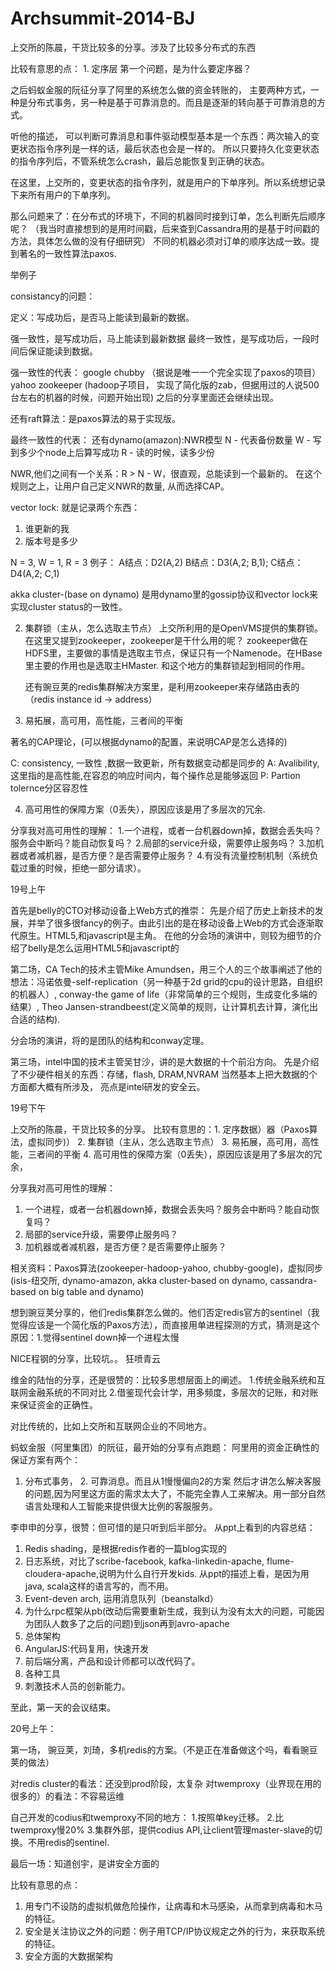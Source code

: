 # Archsummit-2014-BJ

上交所的陈晨，干货比较多的分享。涉及了比较多分布式的东西

比较有意思的点：
             1. 定序层
                  第一个问题，是为什么要定序器？

之后蚂蚁金服的阮征分享了阿里的系统怎么做的资金转账的，
主要两种方式，一种是分布式事务，另一种是基于可靠消息的。而且是逐渐的转向基于可靠消息的方式。
 
听他的描述， 可以判断可靠消息和事件驱动模型基本是一个东西：两次输入的变更状态指令序列是一样的话，最后状态也会是一样的。
所以只要持久化变更状态的指令序列后，不管系统怎么crash，最后总能恢复到正确的状态。

在这里，上交所的，变更状态的指令序列，就是用户的下单序列。所以系统想记录下来所有用户的下单序列。

那么问题来了：在分布式的环境下，不同的机器同时接到订单，怎么判断先后顺序呢？
（我当时直接想到的是用时间戳，后来查到Cassandra用的是基于时间戳的方法，具体怎么做的没有仔细研究）
不同的机器必须对订单的顺序达成一致。提到著名的一致性算法paxos.

举例子

consistancy的问题：

定义：写成功后，是否马上能读到最新的数据。

强一致性，是写成功后，马上能读到最新数据
最终一致性，是写成功后，一段时间后保证能读到数据。

强一致性的代表：
 google chubby  （据说是唯一一个完全实现了paxos的项目）  
 yahoo zookeeper (hadoop子项目， 实现了简化版的zab，但据用过的人说500台左右的机器的时候，问题开始出现)
 之后的分享里面还会继续出现。
 
 还有raft算法：是paxos算法的易于实现版。
 


最终一致性的代表：
还有dynamo(amazon):NWR模型
N - 代表备份数量
W - 写到多少个node上后算写成功
R - 读的时候，读多少份

NWR,他们之间有一个关系：R > N - W，很直观，总能读到一个最新的。
在这个规则之上，让用户自己定义NWR的数量, 从而选择CAP。

vector lock: 
就是记录两个东西：
1. 谁更新的我
2. 版本号是多少

N = 3, W = 1, R = 3
例子：
A结点：D2(A,2)
B结点：D3(A,2;  B,1);
C结点：D4(A,2;  C,1)

akka cluster-(base on dynamo)
是用dynamo里的gossip协议和vector lock来实现cluster status的一致性。



2. 集群锁（主从，怎么选取主节点）
    上交所利用的是OpenVMS提供的集群锁。在这里又提到zookeeper，zookeeper是干什么用的呢？
zookeeper做在HDFS里，主要做的事情是选取主节点，保证只有一个Namenode。在HBase里主要的作用也是选取主HMaster.
和这个地方的集群锁起到相同的作用。

    还有豌豆荚的redis集群解决方案里，是利用zookeeper来存储路由表的（redis instance id -> address）

3. 易拓展，高可用，高性能，三者间的平衡
                   

著名的CAP理论，(可以根据dynamo的配置，来说明CAP是怎么选择的)

C: consistency, 一致性 ,数据一致更新，所有数据变动都是同步的
A: Avalibility, 这里指的是高性能,在容忍的响应时间内，每个操作总是能够返回
P: Partion tolernce分区容忍性
              
4. 高可用性的保障方案（0丢失），原因应该是用了多层次的冗余.

分享我对高可用性的理解：
1.一个进程，或者一台机器down掉，数据会丢失吗？服务会中断吗？能自动恢复吗？
2.局部的service升级，需要停止服务吗？
3.加机器或者减机器，是否方便？是否需要停止服务？
4.有没有流量控制机制（系统负载过重的时候，拒绝一部分请求）。





19号上午
 
首先是belly的CTO对移动设备上Web方式的推崇：
先是介绍了历史上新技术的发展，并举了很多很fancy的例子。由此引出的是在移动设备上Web的方式会逐渐取代原生。HTML5,和javascript是主角。
在他的分会场的演讲中，则较为细节的介绍了belly是怎么运用HTML5和javascript的
 
第二场，CA Tech的技术主管Mike Amundsen，用三个人的三个故事阐述了他的想法：冯诺依曼-self-replication（另一种基于2d grid的cpu的设计思路，自组织的机器人）, conway-the game of life（非常简单的三个规则，生成变化多端的结果）, Theo Jansen-strandbeest(定义简单的规则，让计算机去计算，演化出合适的结构).
 
分会场的演讲，将的是团队的结构和conway定理。
 
第三场，intel中国的技术主管吴甘沙，讲的是大数据的十个前沿方向。
先是介绍了不少硬件相关的东西：存储，flash, DRAM,NVRAM
当然基本上把大数据的个方面都大概有所涉及，  亮点是intel研发的安全云。
 
19号下午
 
上交所的陈晨，干货比较多的分享。
比较有意思的：1. 定序数据）器（Paxos算法，虚拟同步)）
              2. 集群锁（主从，怎么选取主节点）
              3. 易拓展，高可用，高性能，三者间的平衡
              4. 高可用性的保障方案（0丢失），原因应该是用了多层次的冗余，
 
分享我对高可用性的理解：
1. 一个进程，或者一台机器down掉，数据会丢失吗？服务会中断吗？能自动恢复吗？
2. 局部的service升级，需要停止服务吗？
3. 加机器或者减机器，是否方便？是否需要停止服务？
 
相关资料：Paxos算法(zookeeper-hadoop-yahoo, chubby-google)，虚拟同步(isis-纽交所, dynamo-amazon, akka cluster-based on dynamo,  cassandra-based on big table and dynamo)
 
想到豌豆荚分享的，他们redis集群怎么做的。他们否定redis官方的sentinel（我觉得应该是一个简化版的Paxos方法），而直接用单进程探测的方式，猜测是这个原因：1.觉得sentinel down掉一个进程太慢
 
NICE程钢的分享，比较坑。。
狂喷青云
 
 
 
 
维金的陆怡的分享，还是很赞的：比较多思想层面上的阐述。
1.传统金融系统和互联网金融系统的不同对比
2.借鉴现代会计学，用多频度，多层次的记账，和对账来保证资金的正确性。
 
对比传统的，比如上交所和互联网企业的不同地方。
 
 
 
 
 
 
 
 
 
蚂蚁金服（阿里集团）的阮征，最开始的分享有点跑题：
阿里用的资金正确性的保证方案有两个：
1. 分布式事务， 2. 可靠消息。而且从1慢慢偏向2的方案
然后才讲怎么解决客服的问题,因为阿里这方面的需求太大了，不能完全靠人工来解决。用一部分自然语言处理和人工智能来提供很大比例的客服服务。
 
 
李申申的分享，很赞：但可惜的是只听到后半部分。
从ppt上看到的内容总结：
1. Redis shading，是根据redis作者的一篇blog实现的
2. 日志系统，对比了scribe-facebook, kafka-linkedin-apache, flume-cloudera-apache,说明为什么自行开发kids. 从ppt的描述上看，是因为用java, scala这样的语言写的，而不用。
3. Event-deven arch, 运用消息队列（beanstalkd）
4. 为什么rpc框架从pb(改动后需要重新生成，我到认为没有太大的问题，可能因为团队人数多了之后的问题)到json再到avro-apache
5. 总体架构
6. AngularJS:代码复用，快速开发
7. 前后端分离，产品和设计师都可以改代码了。
8. 各种工具
9. 刺激技术人员的创新能力。
 
 
至此，第一天的会议结束。
 
 
 
 
 
 
 
 
20号上午：
 
第一场， 豌豆荚，刘琦，多机redis的方案。（不是正在准备做这个吗，看看豌豆荚的做法）
 
对redis cluster的看法：还没到prod阶段，太复杂
对twemproxy（业界现在用的很多的）的看法：不容易运维
 
自己开发的codius和twemproxy不同的地方：
1.按照单key迁移。
2.比twemproxy慢20%
3.集群外部，提供codius API,让client管理master-slave的切换。不用redis的sentinel.
 
 
最后一场：知道创宇，是讲安全方面的
 
比较有意思的点：
1. 用专门不设防的虚拟机做危险操作，让病毒和木马感染，从而拿到病毒和木马的特征。
2. 安全是关注协议之外的问题：例子用TCP/IP协议规定之外的行为，来获取系统的特征。
3. 安全方面的大数据架构
